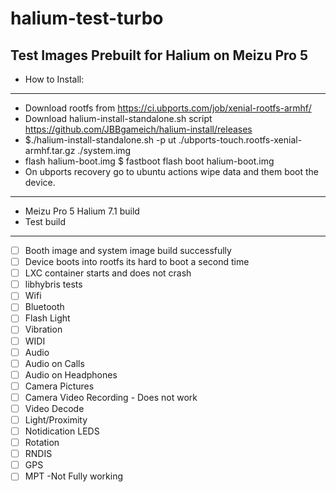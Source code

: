 # halium-test-turbo
Test Images Prebuilt for Halium on Meizu Pro 5
---
- How to Install:
---
- Download rootfs from https://ci.ubports.com/job/xenial-rootfs-armhf/
- Download  halium-install-standalone.sh script https://github.com/JBBgameich/halium-install/releases
- $./halium-install-standalone.sh -p ut ./ubports-touch.rootfs-xenial-armhf.tar.gz ./system.img
- flash  halium-boot.img $ fastboot flash boot halium-boot.img
- On ubports recovery go to ubuntu actions wipe data and them boot the device.

---
- Meizu Pro 5 Halium 7.1 build
- Test build
---


- [ ] Booth image and system image build successfully
- [ ] Device boots into rootfs its hard to boot a second time
- [ ] LXC container starts and does not crash
- [ ] libhybris tests
- [ ] Wifi
- [ ] Bluetooth
- [ ] Flash Light
- [ ] Vibration
- [ ] WIDI
- [ ] Audio
- [ ] Audio on Calls
- [ ] Audio on Headphones
- [ ] Camera Pictures
- [ ] Camera Video Recording - Does not work
- [ ] Video Decode
- [ ] Light/Proximity
- [ ] Notidication LEDS
- [ ] Rotation
- [ ] RNDIS
- [ ] GPS
- [ ] MPT -Not Fully working

<!-- 
Other information goes below this comment. Possible topics of comment may 
include special flashing or building instructions, such as manual effort to
change vendor files.
-->
